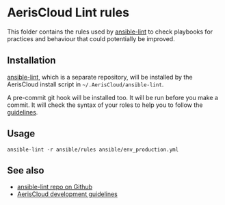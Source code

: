 AerisCloud Lint rules
=====================

This folder contains the rules used by [ansible-lint](https://github.com/willthames/ansible-lint) to check playbooks for practices and behaviour that could potentially be improved.

Installation
------------

[ansible-lint](https://github.com/willthames/ansible-lint), which is a separate  repository, will be installed by the AerisCloud install script in `~/.AerisCloud/ansible-lint`.


A pre-commit git hook will be installed too.
It will be run before you make a commit.
It will check the syntax of your roles to help you to follow the [guidelines](../../docs/contributors/guidelines.md).

Usage
-----

```
ansible-lint -r ansible/rules ansible/env_production.yml
```

See also
--------

* [ansible-lint repo on Github](https://github.com/willthames/ansible-lint)
* [AerisCloud development guidelines](../../docs/contributors/guidelines.md)
